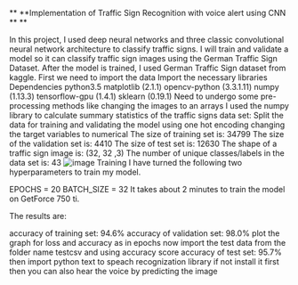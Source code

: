 ** **Implementation of Traffic Sign Recognition with voice alert using CNN ** **

In this project, I used deep neural networks and three classic convolutional neural network architecture to classify traffic signs. I will train and validate a model so it can classify traffic sign images using the German Traffic Sign Dataset. After the model is trained, I used German Traffic Sign dataset from kaggle.
First we need to import the data 
Import the necessary libraries 
Dependencies
python3.5
matplotlib (2.1.1)
opencv-python (3.3.1.11)
numpy (1.13.3)
tensorflow-gpu (1.4.1)
sklearn (0.19.1)
Need to undergo some pre-processing methods like changing the images to an arrays
I used the numpy library to calculate summary statistics of the traffic signs data set:
Split the data for training and validating the model
using one hot encoding changing the target variables to numerical
The size of training set is: 34799
The size of the validation set is: 4410
The size of test set is: 12630
The shape of a traffic sign image is: (32, 32 ,3)
The number of unique classes/labels in the data set is: 43
![image](https://user-images.githubusercontent.com/110654308/207247647-0846569c-67fc-42d4-904a-3d5813ff26df.png)
Training
I have turned the following two hyperparameters to train my model.

EPOCHS = 20
BATCH_SIZE = 32
It takes about 2 minutes to train the model on GetForce 750 ti.

The results are:

accuracy of training set: 94.6%
accuracy of validation set: 98.0%
plot the graph for loss and accuracy as in epochs
now import the test data from the folder name testcsv
and using accuracy score
accuracy of test set: 95.7%
then import python text to speach recognization library if not install it first
then you can also hear the voice by predicting the image
